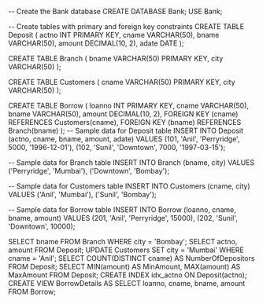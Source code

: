 -- Create the Bank database
CREATE DATABASE Bank;
USE Bank;

-- Create tables with primary and foreign key constraints
CREATE TABLE Deposit (
    actno INT PRIMARY KEY,
    cname VARCHAR(50),
    bname VARCHAR(50),
    amount DECIMAL(10, 2),
    adate DATE
);

CREATE TABLE Branch (
    bname VARCHAR(50) PRIMARY KEY,
    city VARCHAR(50)
);

CREATE TABLE Customers (
    cname VARCHAR(50) PRIMARY KEY,
    city VARCHAR(50)
);

CREATE TABLE Borrow (
    loanno INT PRIMARY KEY,
    cname VARCHAR(50),
    bname VARCHAR(50),
    amount DECIMAL(10, 2),
    FOREIGN KEY (cname) REFERENCES Customers(cname),
    FOREIGN KEY (bname) REFERENCES Branch(bname)
);
-- Sample data for Deposit table
INSERT INTO Deposit (actno, cname, bname, amount, adate) VALUES
(101, 'Anil', 'Perryridge', 5000, '1996-12-01'),
(102, 'Sunil', 'Downtown', 7000, '1997-03-15');

-- Sample data for Branch table
INSERT INTO Branch (bname, city) VALUES
('Perryridge', 'Mumbai'),
('Downtown', 'Bombay');

-- Sample data for Customers table
INSERT INTO Customers (cname, city) VALUES
('Anil', 'Mumbai'),
('Sunil', 'Bombay');

-- Sample data for Borrow table
INSERT INTO Borrow (loanno, cname, bname, amount) VALUES
(201, 'Anil', 'Perryridge', 15000),
(202, 'Sunil', 'Downtown', 10000);

SELECT bname FROM Branch WHERE city = 'Bombay';
SELECT actno, amount FROM Deposit;
UPDATE Customers SET city = 'Mumbai' WHERE cname = 'Anil';
SELECT COUNT(DISTINCT cname) AS NumberOfDepositors FROM Deposit;
SELECT MIN(amount) AS MinAmount, MAX(amount) AS MaxAmount FROM Deposit;
CREATE INDEX idx_actno ON Deposit(actno);
CREATE VIEW BorrowDetails AS
SELECT loanno, cname, bname, amount FROM Borrow;
